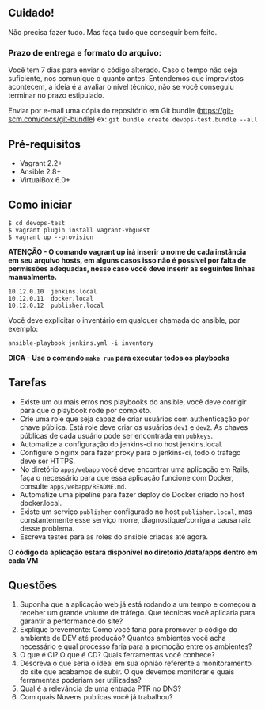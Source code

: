 
## Cuidado!
Não precisa fazer tudo. Mas faça tudo que conseguir bem feito.

### Prazo de entrega e formato do arquivo:
Você tem 7 dias para enviar o código alterado. Caso o tempo não seja suficiente, nos comunique o quanto antes. Entendemos que imprevistos acontecem, a ideia é a avaliar o nível técnico, não se você conseguiu terminar no prazo estipulado.

Enviar por e-mail uma cópia do repositório em Git bundle (https://git-scm.com/docs/git-bundle) ex: `git bundle create devops-test.bundle --all`

## Pré-requisitos
* Vagrant 2.2+
* Ansible 2.8+
* VirtualBox 6.0+

## Como iniciar
```
$ cd devops-test
$ vagrant plugin install vagrant-vbguest
$ vagrant up --provision
```
**ATENÇÃO - O comando vagrant up irá inserir o nome de cada instância em seu arquivo hosts, em alguns casos isso não é possivel por falta de permissões adequadas, nesse caso você deve inserir as seguintes linhas manualmente.**

```
10.12.0.10  jenkins.local
10.12.0.11  docker.local
10.12.0.12  publisher.local
```

Você deve explicitar o inventário em qualquer chamada do ansible, por exemplo:
```
ansible-playbook jenkins.yml -i inventory
```
**DICA - Use o comando `make run` para executar todos os playbooks**

## Tarefas
* Existe um ou mais erros nos playbooks do ansible, você deve corrigir para que o playbook rode por completo.
* Crie uma role que seja capaz de criar usuários com authenticação por chave pública. Está role deve criar os usuários `dev1` e `dev2`. As chaves públicas de cada usuário pode ser encontrada em `pubkeys`.
* Automatize a configuração do jenkins-ci no host jenkins.local.
* Configure o nginx para fazer proxy para o jenkins-ci, todo o trafego deve ser HTTPS.
* No diretório `apps/webapp` você deve encontrar uma aplicação em Rails, faça o necessário para que essa aplicação funcione com Docker, consulte `apps/webapp/README.md`.
* Automatize uma pipeline para fazer deploy do Docker criado no host docker.local.
* Existe um serviço `publisher` configurado no host `publisher.local`, mas constantemente esse serviço morre, diagnostique/corriga a causa raiz desse problema.
* Escreva testes para as roles do ansible criadas até agora.

**O código da aplicação estará disponível no diretório /data/apps dentro em cada VM**

## Questões
1. Suponha que a aplicação web já está rodando a um tempo e começou a receber um grande volume de tráfego. Que técnicas você aplicaria para garantir a performance do site?
2. Explique brevemente: Como você faria para promover o código do ambiente de DEV até produção? Quantos ambientes você acha necessário e qual processo faria para a promoção entre os ambientes?
3. O que é CI? O que é CD? Quais ferramentas você conhece?
4. Descreva o que seria o ideal em sua opnião referente a monitoramento do site que acabamos de subir. O que devemos monitorar e quais ferramentas poderiam ser utilizadas?
5. Qual é a relevância de uma entrada PTR no DNS?
6. Com quais Nuvens publicas você já trabalhou?
